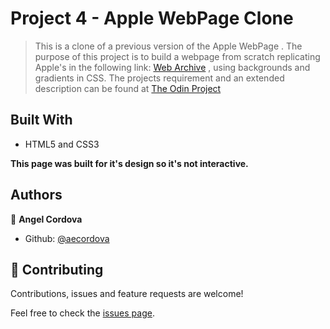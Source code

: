 # Project 4 - Apple WebPage Clone

>This is a clone of a previous version of the Apple WebPage . 
>The purpose of this project is to build a webpage from scratch replicating Apple's in the following link: [Web Archive](https://web.archive.org/web/20140301004610/http://www.apple.com/) , using backgrounds and gradients in CSS. The projects requirement and an extended description can be found at [The Odin Project](https://www.theodinproject.com/courses/html5-and-css3/lessons/building-with-backgrounds-and-gradients?ref=lnav)


## Built With

- HTML5 and CSS3


**This page was built for it's design so it's not interactive.**


## Authors

👤 **Angel Cordova**

- Github: [@aecordova](https://github.com/aecordova)


## 🤝 Contributing

Contributions, issues and feature requests are welcome!

Feel free to check the [issues page](https://github.com/aecordova/proj4-Apple-Clone/issues).
